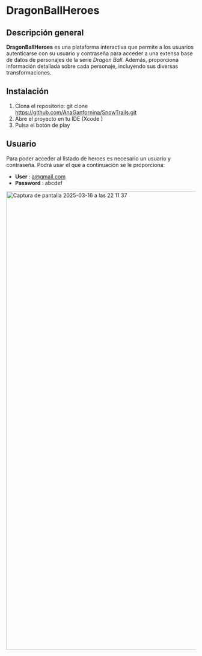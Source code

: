 # DragonBallHeroes

## Descripción general
**DragonBallHeroes** es una plataforma interactiva que permite a los usuarios autenticarse con su usuario y contraseña para acceder a una extensa base de datos de personajes de la serie *Dragon Ball*. Además, proporciona información detallada sobre cada personaje, incluyendo sus diversas transformaciones.

## Instalación
1. Clona el repositorio: git clone https://github.com/AnaGanfornina/SnowTrails.git
2. Abre el proyecto en tu IDE (Xcode )
3. Pulsa el botón de play

## Usuario

Para poder acceder al listado de heroes es necesario un usuario y contraseña.
Podrá usar el que a continuación se le proporciona:
- **User** : a@gmail.com
- **Password** : abcdef

 <img width="1221" alt="Captura de pantalla 2025-03-16 a las 22 11 37" src="https://github.com/user-attachments/assets/481ed358-c195-424c-b55e-2d361b0acee8" />
